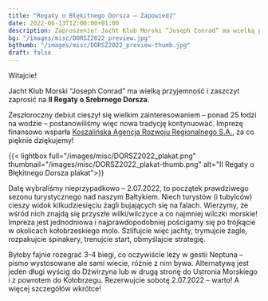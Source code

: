 ```yaml
---
title: "Regaty o Błękitnego Dorsza – Zapowiedź"
date: 2022-06-13T12:00:00+01:00
description: Zaproszenie! Jacht Klub Morski “Joseph Conrad” ma wielką przyjemność i zaszczyt zaprosić na II Regaty o Srebrnego Dorsza, które odbędą się 2.07.2020.
bg: "/images/misc/DORSZ2022_preview.jpg"
bgthumb: "/images/misc/DORSZ2022_preview-thumb.jpg"
draft: false
---
```


Witajcie!

Jacht Klub Morski “Joseph Conrad” ma wielką przyjemność i zaszczyt zaprosić na **II Regaty o Srebrnego Dorsza**.

Zeszłoroczny debiut cieszył się wielkim zainteresowaniem – ponad 25 łodzi na wodzie – postanowiliśmy więc nowa tradycję kontynuować. Imprezę finansowo wsparła [Koszalińska Agencja Rozwoju Regionalnego S.A.](https://karrsa.eu/), za co pięknie dziękujemy!

{{< lightbox full="/images/misc/DORSZ2022_plakat.png" thumbnail="/images/misc/DORSZ2022_plakat-thumb.png" alt="II Regaty o Błękitnego Dorsza plakat">}}

Datę wybraliśmy nieprzypadkowo – 2.07.2022, to początek prawdziwego sezonu turystycznego nad naszym Bałtykiem. Niech turystów (i tubylców) cieszy widok kilkudziesięciu żagli bujających się na falach. Wierzymy, że wśród nich znajdą się przyszłe wilki/wilczyce a co najmniej wilczki morskie! Impreza jest jednodniowa i najprawdopodobniej pościgamy się po trójkącie w okolicach kołobrzeskiego molo. Szlifujcie więc jachty, trymujcie żagle, rozpakujcie spinakery, trenujcie start, obmyślajcie strategię.

Byłoby fajnie rozegrać 3-4 biegi, co oczywiście leży w gestii Neptuna – pismo wystosowane ale sami wiecie, różnie z nim bywa. Alternatywą jest jeden długi wyścig do Dźwirzyna lub w drugą stronę do Ustronia Morskiego i z powrotem do Kołobrzegu. Rezerwujcie sobotę 2.07.2022 – warto! A więcej szczegółów wkrótce!
